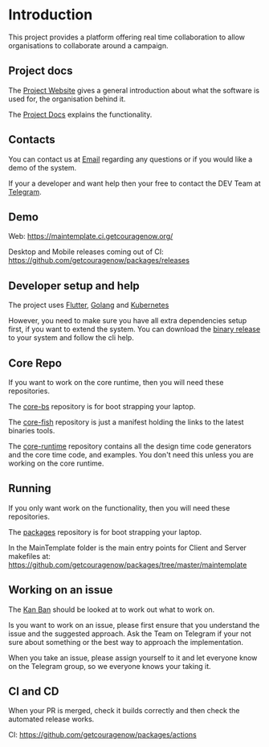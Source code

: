 # Introduction

This project provides a platform offering real time collaboration to allow organisations to collaborate around a campaign.

## Project docs

The [Project Website](https://getcouragenow.org/) gives a general introduction about what the software is used for, the organisation behind it.

The [Project Docs](https://docs.google.com/document/d/1caq1gSvHqVXVCOCGPsqi7I0fbF-Gdyryd07CL9yJ55o) explains the functionality.

## Contacts

You can contact us at [Email](mailto:contact@getcouragenow.org) regarding any questions or if you would like a demo of the system.

If your a developer and want help then your free to contact the DEV Team at [Telegram](https://t.me/getcouragenow_dev).

## Demo

Web: https://maintemplate.ci.getcouragenow.org/

Desktop and Mobile releases coming out of CI: https://github.com/getcouragenow/packages/releases

## Developer setup and help

The project uses [Flutter](https://flutter.dev/), [Golang](https://golang.org/) and [Kubernetes](https://kubernetes.io/)

However, you need to make sure you have all extra dependencies setup first, if you want to extend the system. You can download the [binary release](https://github.com/getcouragenow/core-bs/releases) to your system and follow the cli help.

## Core Repo

If you want to work on the core runtime, then you will need these repositories.

The [core-bs](https://github.com/getcouragenow/core-bs) repository is for boot strapping your laptop.

The [core-fish](https://github.com/getcouragenow/core-fish) repository is just a manifest holding the links to the latest binaries tools.

The [core-runtime](https://github.com/getcouragenow/core-runtime) repository
contains all the design time code generators and the core time code, and examples. You don't need this unless you are working on the core runtime.

## Running

If you only want work on the functionality, then you will need these repositories.

The [packages](https://github.com/getcouragenow/packages) repository is for boot strapping your laptop.

In the MainTemplate folder is the main entry points for Client and Server makefiles at: https://github.com/getcouragenow/packages/tree/master/maintemplate


## Working on an issue

The [Kan Ban](https://github.com/orgs/getcouragenow/projects/1) should be looked at to work out what to work on.

Is you want to work on an issue, please first ensure that you understand the issue and the suggested approach. Ask the Team on Telegram if your not sure about something or the best way to approach the implementation.

When you take an issue, please assign yourself to it and let everyone know on the Telegram group, so we everyone knows your taking it.

## CI and CD

When your PR is merged, check it builds correctly and then check the automated release works.

CI: https://github.com/getcouragenow/packages/actions
